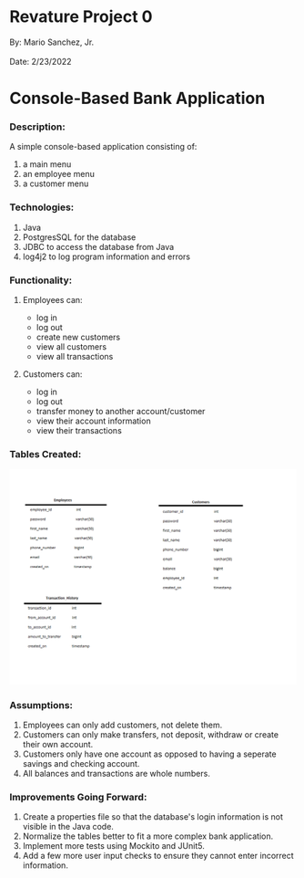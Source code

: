 # Revature Project 0
By: Mario Sanchez, Jr.<br />		
Date: 2/23/2022

# Console-Based Bank Application

### Description:

A simple console-based application consisting of:
1. a main menu
2. an employee menu
3. a customer menu

### Technologies: 

1. Java
2. PostgresSQL for the database
3. JDBC to access the database from Java
4. log4j2 to log program information and errors

### Functionality:

1. Employees can:
	- log in
	- log out
	- create new customers
	- view all customers
	- view all transactions

2. Customers can:
	- log in
	- log out
	- transfer money to another account/customer
	- view their account information
	- view their transactions

### Tables Created:

![Bank DB Tables](bankDBtables.png "Bank Database Tables")

### Assumptions:
1. Employees can only add customers, not delete them.
2. Customers can only make transfers, not deposit, withdraw or create their own account.
3. Customers only have one account as opposed to having a seperate savings and checking account.
4. All balances and transactions are whole numbers. 

### Improvements Going Forward:
1. Create a properties file so that the database's login information is not visible in the Java code.
2. Normalize the tables better to fit a more complex bank application.
3. Implement more tests using Mockito and JUnit5.
4. Add a few more user input checks to ensure they cannot enter incorrect information.



